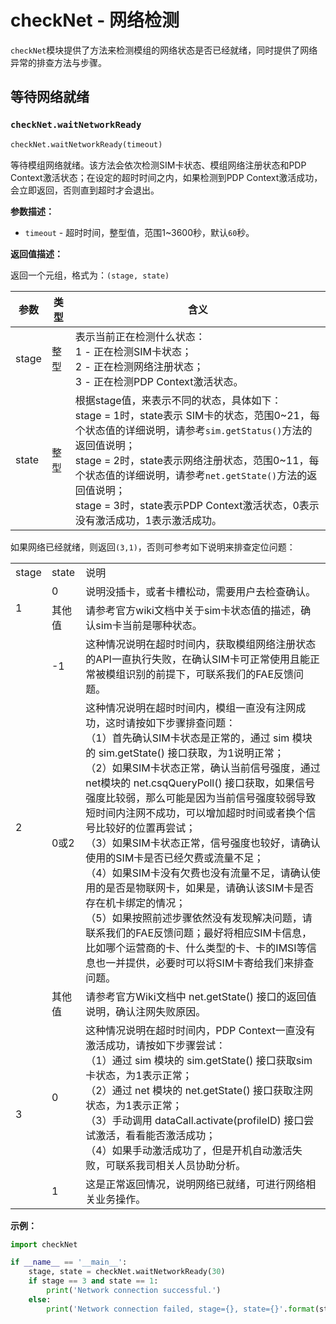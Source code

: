 # checkNet - 网络检测

`checkNet`模块提供了方法来检测模组的网络状态是否已经就绪，同时提供了网络异常的排查方法与步骤。



## 等待网络就绪

### `checkNet.waitNetworkReady`

```python
checkNet.waitNetworkReady(timeout)
```

等待模组网络就绪。该方法会依次检测SIM卡状态、模组网络注册状态和PDP Context激活状态；在设定的超时时间之内，如果检测到PDP Context激活成功，会立即返回，否则直到超时才会退出。

**参数描述：**

* `timeout` - 超时时间，整型值，范围1~3600秒，默认`60`秒。

**返回值描述：**

返回一个元组，格式为：`(stage, state)`

| 参数  | 类型 | 含义                                                         |
| ----- | ---- | ------------------------------------------------------------ |
| stage | 整型 | 表示当前正在检测什么状态：<br/>1 - 正在检测SIM卡状态；<br/>2 - 正在检测网络注册状态；<br/>3 - 正在检测PDP Context激活状态。 |
| state | 整型 | 根据stage值，来表示不同的状态，具体如下：<br>stage = 1时，state表示 SIM卡的状态，范围0~21，每个状态值的详细说明，请参考`sim.getStatus()`方法的返回值说明；<br>stage = 2时，state表示网络注册状态，范围0~11，每个状态值的详细说明，请参考`net.getState()`方法的返回值说明；<br>stage = 3时，state表示PDP Context激活状态，0表示没有激活成功，1表示激活成功。 |

如果网络已经就绪，则返回`(3,1)`，否则可参考如下说明来排查定位问题：

<table>
	<tr>
	    <td>stage</td>
        <td>state</td>
        <td>说明</td>
	</tr >
	<tr>
	    <td rowspan="2">1</td>
        <td>0</td>
        <td>说明没插卡，或者卡槽松动，需要用户去检查确认。</td>
	</tr>
	<tr>
	    <td>其他值</td>
        <td>请参考官方wiki文档中关于sim卡状态值的描述，确认sim卡当前是哪种状态。</td>
	</tr>
    <tr>
	    <td rowspan="3">2</td>
        <td>-1</td>
        <td>这种情况说明在超时时间内，获取模组网络注册状态的API一直执行失败，在确认SIM卡可正常使用且能正常被模组识别的前提下，可联系我们的FAE反馈问题。</td>
	</tr>
    <tr>
	    <td>0或2</td>
        <td>这种情况说明在超时时间内，模组一直没有注网成功，这时请按如下步骤排查问题：<br>（1）首先确认SIM卡状态是正常的，通过 sim 模块的 sim.getState() 接口获取，为1说明正常；<br>（2）如果SIM卡状态正常，确认当前信号强度，通过net模块的 net.csqQueryPoll() 接口获取，如果信号强度比较弱，那么可能是因为当前信号强度较弱导致短时间内注网不成功，可以增加超时时间或者换个信号比较好的位置再尝试；<br>（3）如果SIM卡状态正常，信号强度也较好，请确认使用的SIM卡是否已经欠费或流量不足；<br>（4）如果SIM卡没有欠费也没有流量不足，请确认使用的是否是物联网卡，如果是，请确认该SIM卡是否存在机卡绑定的情况；<br>（5）如果按照前述步骤依然没有发现解决问题，请联系我们的FAE反馈问题；最好将相应SIM卡信息，比如哪个运营商的卡、什么类型的卡、卡的IMSI等信息也一并提供，必要时可以将SIM卡寄给我们来排查问题。</td>
	</tr>
    <tr>
	    <td>其他值</td>
        <td>请参考官方Wiki文档中 net.getState() 接口的返回值说明，确认注网失败原因。</td>
	</tr>
	<tr>
	    <td rowspan="2">3</td>
        <td>0</td>
        <td>这种情况说明在超时时间内，PDP Context一直没有激活成功，请按如下步骤尝试：<br>（1）通过 sim 模块的 sim.getState() 接口获取sim卡状态，为1表示正常；<br>（2）通过 net 模块的 net.getState() 接口获取注网状态，为1表示正常；<br>（3）手动调用 dataCall.activate(profileID) 接口尝试激活，看看能否激活成功；<br>（4）如果手动激活成功了，但是开机自动激活失败，可联系我司相关人员协助分析。</td>
	</tr>
    <tr>
	    <td>1</td>
        <td>这是正常返回情况，说明网络已就绪，可进行网络相关业务操作。</td>
	</tr>
</table>






**示例：**

```python
import checkNet

if __name__ == '__main__':
    stage, state = checkNet.waitNetworkReady(30)
    if stage == 3 and state == 1:
        print('Network connection successful.')
    else:
        print('Network connection failed, stage={}, state={}'.format(stage, state))
```

